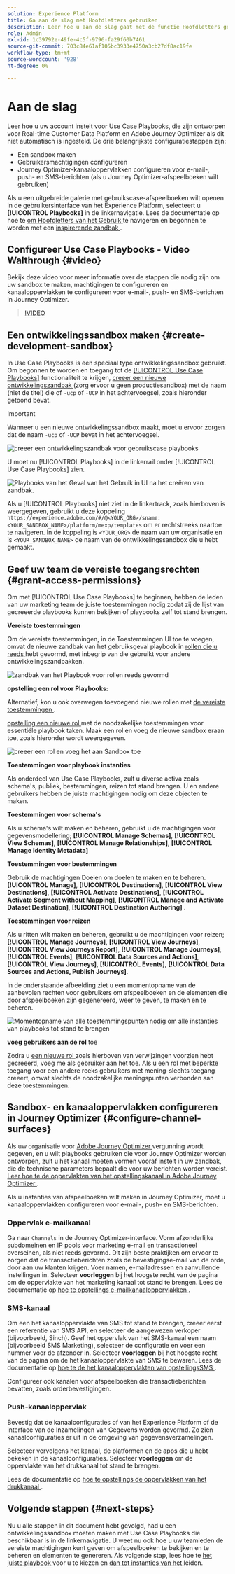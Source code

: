 ```yaml
---
solution: Experience Platform
title: Ga aan de slag met Hoofdletters gebruiken
description: Leer hoe u aan de slag gaat met de functie Hoofdletters gebruiken.
role: Admin
exl-id: 1c39792e-49fe-4c5f-9796-fa29f60b7461
source-git-commit: 703c84e61af105bc3933e4750a3cb27df8ac19fe
workflow-type: tm+mt
source-wordcount: '928'
ht-degree: 0%

---
```



# Aan de slag

Leer hoe u uw account instelt voor Use Case Playbooks, die zijn ontworpen voor Real-time Customer Data Platform en Adobe Journey Optimizer als dit niet automatisch is ingesteld. De drie belangrijkste configuratiestappen zijn:

* Een sandbox maken
* Gebruikersmachtigingen configureren
* Journey Optimizer-kanaaloppervlakken configureren voor e-mail-, push- en SMS-berichten (als u Journey Optimizer-afspeelboeken wilt gebruiken)

Als u een uitgebreide galerie met gebruikscase-afspeelboeken wilt openen in de gebruikersinterface van het Experience Platform, selecteert u **[!UICONTROL Playbooks]** in de linkernavigatie. Lees de documentatie op hoe te [ om Hoofdletters van het Gebruik ](../playbooks/navigate.md) te navigeren en begonnen te worden met een [ inspirerende zandbak ](../playbooks/navigate.md).

## Configureer Use Case Playbooks - Video Walthrough {#video}

Bekijk deze video voor meer informatie over de stappen die nodig zijn om uw sandbox te maken, machtigingen te configureren en kanaaloppervlakken te configureren voor e-mail-, push- en SMS-berichten in Journey Optimizer.

>[!VIDEO](https://video.tv.adobe.com/v/3449832?learn=on&captions=dut)

## Een ontwikkelingssandbox maken {#create-development-sandbox}

In Use Case Playbooks is een speciaal type ontwikkelingssandbox gebruikt. Om begonnen te worden en toegang tot de [[!UICONTROL Use Case Playbooks]](/help/use-case-playbooks/playbooks/overview.md) functionaliteit te krijgen, [ creeer een nieuwe ontwikkelingszandbak ](/help/sandboxes/ui/user-guide.md#create) (zorg ervoor u geen productiesandbox) met de naam (niet de titel) die of `-ucp` of `-UCP` in het achtervoegsel, zoals hieronder getoond bevat.

>[!IMPORTANT]
>
>Wanneer u een nieuwe ontwikkelingssandbox maakt, moet u ervoor zorgen dat de naam `-ucp` of `-UCP` bevat in het achtervoegsel.


![ creeer een ontwikkelingszandbak voor gebruikscase playbooks ](/help/use-case-playbooks/assets/playbooks/get-started/create-sandbox-ucp.png)

U moet nu [!UICONTROL Playbooks] in de linkerrail onder [!UICONTROL Use Case Playbooks] zien.

![ Playbooks van het Geval van het Gebruik in UI na het creëren van zandbak.](/help/use-case-playbooks/assets/playbooks/get-started/ucp-sandbox-in-ui.png)

Als u [!UICONTROL Playbooks] niet ziet in de linkertrack, zoals hierboven is weergegeven, gebruikt u deze koppeling `https://experience.adobe.com/#/@<YOUR_ORG>/sname:<YOUR_SANDBOX_NAME>/platform/mexp/templates` om er rechtstreeks naartoe te navigeren. In de koppeling is `<YOUR_ORG>` de naam van uw organisatie en is `<YOUR_SANDBOX_NAME>` de naam van de ontwikkelingssandbox die u hebt gemaakt.

## Geef uw team de vereiste toegangsrechten {#grant-access-permissions}

Om met [!UICONTROL Use Case Playbooks] te beginnen, hebben de leden van uw marketing team de juiste toestemmingen nodig zodat zij de lijst van gecreeerde playbooks kunnen bekijken of playbooks zelf tot stand brengen.

**Vereiste toestemmingen**

Om de vereiste toestemmingen, in de Toestemmingen UI toe te voegen, omvat de nieuwe zandbak van het gebruiksgeval playbook in [ rollen die u reeds ](/help/access-control/abac/ui/permissions.md#managing-sandboxes-for-role) hebt gevormd, met inbegrip van die gebruikt voor andere ontwikkelingszandbakken.

![ zandbak van het Playbook voor rollen reeds gevormd ](/help/use-case-playbooks/assets/playbooks/get-started/permissions-to-existing-roles.png)

**opstelling een rol voor Playbooks:**

Alternatief, kon u ook overwegen toevoegend nieuwe rollen met [ de vereiste toestemmingen ](/help/access-control/home.md#sandboxes-and-permissions).

[ opstelling een nieuwe rol ](/help/access-control/abac/ui/permissions.md) met de noodzakelijke toestemmingen voor essentiële playbook taken. Maak een rol en voeg de nieuwe sandbox eraan toe, zoals hieronder wordt weergegeven.

![ creeer een rol en voeg het aan Sandbox ](/help/use-case-playbooks/assets/playbooks/get-started/create-new-role.png) toe

**Toestemmingen voor playbook instanties**

Als onderdeel van Use Case Playbooks, zult u diverse activa zoals schema&#39;s, publiek, bestemmingen, reizen tot stand brengen. U en andere gebruikers hebben de juiste machtigingen nodig om deze objecten te maken.

**Toestemmingen voor schema&#39;s**

Als u schema&#39;s wilt maken en beheren, gebruikt u de machtigingen voor gegevensmodellering; **[!UICONTROL Manage Schemas]**, **[!UICONTROL View Schemas]**, **[!UICONTROL Manage Relationships]**, **[!UICONTROL Manage Identity Metadata]**

**Toestemmingen voor bestemmingen**

Gebruik de machtigingen Doelen om doelen te maken en te beheren. **[!UICONTROL Manage]**, **[!UICONTROL Destinations]**, **[!UICONTROL View Destinations]**, **[!UICONTROL Activate Destinations]**, **[!UICONTROL Activate Segment without Mapping]**, **[!UICONTROL Manage and Activate Dataset Destination]**, **[!UICONTROL Destination Authoring]** .

**Toestemmingen voor reizen**

Als u ritten wilt maken en beheren, gebruikt u de machtigingen voor reizen; **[!UICONTROL Manage Journeys]**, **[!UICONTROL View Journeys]**, **[!UICONTROL View Journeys Report]**, **[!UICONTROL Manage Journeys]**, **[!UICONTROL Events]**, **[!UICONTROL Data Sources and Actions]**, **[!UICONTROL View Journeys]**, **[!UICONTROL Events]**, **[!UICONTROL Data Sources and Actions, Publish Journeys]**.

In de onderstaande afbeelding ziet u een momentopname van de aanbevolen rechten voor gebruikers om afspeelboeken en de elementen die door afspeelboeken zijn gegenereerd, weer te geven, te maken en te beheren.

![ Momentopname van alle toestemmingspunten nodig om alle instanties van playbooks tot stand te brengen ](/help/use-case-playbooks/assets/playbooks/get-started/permission-snapshot.png)

**voeg gebruikers aan de rol** toe

Zodra u [ een nieuwe rol ](/help/access-control/abac/ui/permissions.md#managing-users-for-role) zoals hierboven van verwijzingen voorzien hebt gecreeerd, voeg me als gebruiker aan het toe. Als u een rol met beperkte toegang voor een andere reeks gebruikers met mening-slechts toegang creeert, omvat slechts de noodzakelijke meningspunten verbonden aan deze toestemmingen.

## Sandbox- en kanaaloppervlakken configureren in Journey Optimizer {#configure-channel-surfaces}

Als uw organisatie voor [ Adobe Journey Optimizer ](https://experienceleague.adobe.com/docs/journey-optimizer/using/ajo-home.html?lang=nl-NL) vergunning wordt gegeven, en u wilt playbooks gebruiken die voor Journey Optimizer worden ontworpen, zult u het kanaal moeten vormen vooraf instelt in uw zandbak, die de technische parameters bepaalt die voor uw berichten worden vereist. [ Leer hoe te de oppervlakten van het opstellingskanaal in Adobe Journey Optimizer ](https://experienceleague.adobe.com/docs/journey-optimizer/using/configuration/channel-surfaces.html?lang=nl-NL).

Als u instanties van afspeelboeken wilt maken in Journey Optimizer, moet u kanaaloppervlakken configureren voor e-mail-, push- en SMS-berichten.

### Oppervlak e-mailkanaal

Ga naar `Channels` in de Journey Optimizer-interface. Vorm afzonderlijke subdomeinen en IP pools voor marketing e-mail en transactioneel overseinen, als niet reeds gevormd. Dit zijn beste praktijken om ervoor te zorgen dat de transactieberichten zoals de bevestigingse-mail van de orde, door aan uw klanten krijgen. Voer namen, e-mailadressen en aanvullende instellingen in. Selecteer **voorleggen** bij het hoogste recht van de pagina om de oppervlakte van het marketing kanaal tot stand te brengen. Lees de documentatie op [ hoe te opstellings e-mailkanaaloppervlakken ](https://experienceleague.adobe.com/docs/journey-optimizer/using/email/configure-email/email-settings.html?lang=nl-NL).

### SMS-kanaal

Om een het kanaaloppervlakte van SMS tot stand te brengen, creeer eerst een referentie van SMS API, en selecteer de aangewezen verkoper (bijvoorbeeld, Sinch). Geef het oppervlak van het SMS-kanaal een naam (bijvoorbeeld SMS Marketing), selecteer de configuratie en voer een nummer voor de afzender in. Selecteer **voorleggen** bij het hoogste recht van de pagina om de het kanaaloppervlakte van SMS te bewaren. Lees de documentatie op [ hoe te de het kanaaloppervlakten van opstellingsSMS ](https://experienceleague.adobe.com/docs/journey-optimizer/using/sms/sms-configuration.html?lang=nl-NL#message-preset-sms).

Configureer ook kanalen voor afspeelboeken die transactieberichten bevatten, zoals orderbevestigingen.

### Push-kanaaloppervlak

Bevestig dat de kanaalconfiguraties of van het Experience Platform of de interface van de Inzamelingen van Gegevens worden gevormd. Zo zien kanaalconfiguraties er uit in de omgeving van gegevensverzamelingen.

<!-- ![Channel configurations in Data collections](/help/use-case-playbooks/assets/playbooks/get-started/.png) -->

Selecteer vervolgens het kanaal, de platformen en de apps die u hebt bekeken in de kanaalconfiguraties. Selecteer **voorleggen** om de oppervlakte van het drukkanaal tot stand te brengen.

Lees de documentatie op [ hoe te opstellings de oppervlakken van het drukkanaal ](https://experienceleague.adobe.com/docs/journey-optimizer/using/push/push-config/push-configuration.html?lang=nl-NL).

## Volgende stappen {#next-steps}

Nu u alle stappen in dit document hebt gevolgd, had u een ontwikkelingssandbox moeten maken met Use Case Playbooks die beschikbaar is in de linkernavigatie. U weet nu ook hoe u uw teamleden de vereiste machtigingen kunt geven om afspeelboeken te bekijken en te beheren en elementen te genereren. Als volgende stap, lees hoe te [ het juiste playbook ](/help/use-case-playbooks/playbooks/choose.md) voor u te kiezen en [ dan tot instanties van het ](/help/use-case-playbooks/playbooks/create-share-reuse.md) leiden.
